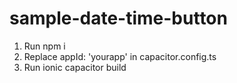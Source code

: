 # sample-date-time-button

1. Run npm i
2. Replace appId: 'yourapp' in capacitor.config.ts
3. Run ionic capacitor build

